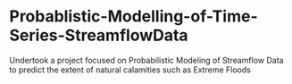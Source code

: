 # Probablistic-Modelling-of-Time-Series-StreamflowData
Undertook a project focused on Probabilistic Modeling of Streamflow Data to predict the extent  of natural calamities such as Extreme Floods
